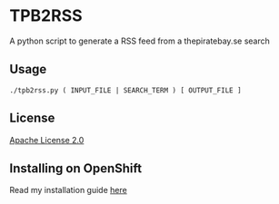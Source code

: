TPB2RSS
=======

A python script to generate a RSS feed from a thepiratebay.se search

Usage
-----

```
./tpb2rss.py ( INPUT_FILE | SEARCH_TERM ) [ OUTPUT_FILE ]
```

License
-------
[Apache License 2.0](https://github.com/camporez/tpb2rss/raw/master/LICENSE)

Installing on OpenShift
-----------------------

Read my installation guide [here](http://camporez.com/blog/tbp2rss-openshift)